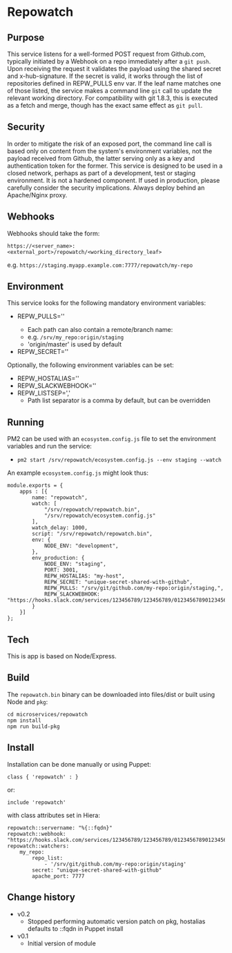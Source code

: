 Repowatch
=========

Purpose
-------
This service listens for a well-formed POST request from Github.com, typically initiated by a Webhook on a repo immediately after a `git push`.
Upon receiving the request it validates the payload using the shared secret and x-hub-signature.
If the secret is valid, it works through the list of repositories defined in REPW_PULLS env var.
If the leaf name matches one of those listed, the service makes a command line `git` call to update the relevant working directory.
For compatibility with git 1.8.3, this is executed as a fetch and merge, though has the exact same effect as `git pull`.

Security
--------
In order to mitigate the risk of an exposed port, the command line call is based only on content from the system's environment variables, not the payload received from Github, the latter serving only as a key and authentication token for the former.
This service is designed to be used in a closed network, perhaps as part of a development, test or staging environment.
It is not a hardened component.
If used in production, please carefully consider the security implications.
Always deploy behind an Apache/Nginx proxy.

Webhooks
--------
Webhooks should take the form:
```
https://<server_name>:<external_port>/repowatch/<working_directory_leaf>
```
e.g. `https://staging.myapp.example.com:7777/repowatch/my-repo`

Environment
-----------
This service looks for the following mandatory environment variables:
+ REPW_PULLS='<comma-separated list of file system paths to update>'
    + Each path can also contain a remote/branch name:
    + e.g. `/srv/my_repo:origin/staging`
    + 'origin/master' is used by default
+ REPW_SECRET='<unique secret shared with Github.com>'

Optionally, the following environment variables can be set:
+ REPW_HOSTALIAS='<machine name used in Slack messages>'
+ REPW_SLACKWEBHOOK='<Slack webhook to hit on update>'
+ REPW_LISTSEP=','
    + Path list separator is a comma by default, but can be overridden

Running
-------
PM2 can be used with an `ecosystem.config.js` file to set the environment variables and run the service:
+ `pm2 start /srv/repowatch/ecosystem.config.js --env staging --watch`

An example `ecosystem.config.js` might look thus:
```
module.exports = {
    apps : [{
        name: "repowatch",
        watch: [
            "/srv/repowatch/repowatch.bin",
            "/srv/repowatch/ecosystem.config.js"
        ],
        watch_delay: 1000,
        script: "/srv/repowatch/repowatch.bin",
        env: {
            NODE_ENV: "development",
        },
        env_production: {
            NODE_ENV: "staging",
            PORT: 3001,
            REPW_HOSTALIAS: "my-host",
            REPW_SECRET: "unique-secret-shared-with-github",
            REPW_PULLS: "/srv/git/github.com/my-repo:origin/staging,",
            REPW_SLACKWEBHOOK: "https://hooks.slack.com/services/123456789/123456789/012345678901234567890123"
        }
    }]
};
```

Tech
----
This is app is based on Node/Express.

Build
-----
The `repowatch.bin` binary can be downloaded into files/dist or built using Node and `pkg`:
```
cd microservices/repowatch
npm install
npm run build-pkg
```

Install
-------
Installation can be done manually or using Puppet:
```
class { 'repowatch' : }
```
or:
```
include 'repowatch'
```
with class attributes set in Hiera:
```
repowatch::servername: "%{::fqdn}"
repowatch::webhook: "https://hooks.slack.com/services/123456789/123456789/012345678901234567890123"
repowatch::watchers:
    my_repo:
        repo_list:
            - '/srv/git/github.com/my-repo:origin/staging'
        secret: "unique-secret-shared-with-github"
        apache_port: 7777
```

Change history
--------------

* v0.2
    * Stopped performing automatic version patch on pkg, hostalias defaults to ::fqdn in Puppet install
* v0.1
    * Initial version of module
